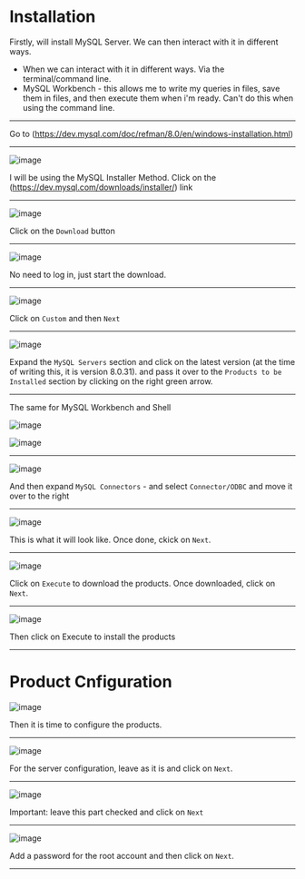 # Installation

<!-- Lesson 9 - Installation: START HERE!-->

Firstly, will install MySQL Server. We can then interact with it in different ways.

* When we can interact with it in different ways. Via the terminal/command line.  
* MySQL Workbench - this allows me to write my queries in files, save them in files, and then execute them when i'm ready. Can't do this when using the command line. 

---

Go to (https://dev.mysql.com/doc/refman/8.0/en/windows-installation.html)

---

![image](https://user-images.githubusercontent.com/107522496/204855345-48633f5c-eb9b-4210-b71c-71dd35531861.png)

I will be using the MySQL Installer Method. Click on the (https://dev.mysql.com/downloads/installer/) link

---

![image](https://user-images.githubusercontent.com/107522496/204856030-bbfc0fce-fe1e-458d-8c10-944285c3247e.png)

Click on the `Download` button 

---

![image](https://user-images.githubusercontent.com/107522496/204856311-88503ace-4395-4109-b4fa-628eda20f1fe.png)

No need to log in, just start the download.

---

![image](https://user-images.githubusercontent.com/107522496/205020678-12884f5b-b6db-4622-8ad4-555797de2069.png)

Click on `Custom` and then `Next`

---

![image](https://user-images.githubusercontent.com/107522496/205021299-c804a669-d7cc-49f9-b9f9-63a2f03c0987.png)

Expand the `MySQL Servers` section and click on the latest version (at the time of writing this, it is version 8.0.31). and pass it over to the `Products to be Installed` section by clicking on the right green arrow. 

---

The same for MySQL Workbench and Shell 

![image](https://user-images.githubusercontent.com/107522496/205022579-a1c874c0-9a00-4e93-b787-164fadb9d07b.png)

![image](https://user-images.githubusercontent.com/107522496/205022386-439d88a5-ff3a-49eb-bcf8-62f6825571cc.png)

---

![image](https://user-images.githubusercontent.com/107522496/205022995-5c399c8f-7a42-4349-b657-3cb3272cfd56.png)

And then expand `MySQL Connectors` - and select `Connector/ODBC` and move it over to the right 

---

![image](https://user-images.githubusercontent.com/107522496/205024249-2f0fb850-1d55-47be-b3ff-3fe22619b826.png)

This is what it will look like. Once done, ckick on `Next`.

---

![image](https://user-images.githubusercontent.com/107522496/205025251-c9f8b949-0043-4473-a249-b0b00cbe577f.png)

Click on `Execute` to download the products. Once downloaded, click on `Next`.

---

![image](https://user-images.githubusercontent.com/107522496/205025443-54e86335-75de-4277-83c5-458b3409bcc1.png)

Then click on Execute to install the products 

---

# Product Cnfiguration 

![image](https://user-images.githubusercontent.com/107522496/205025979-e588333d-a785-4ab5-9c27-ec212fd80bb8.png)

Then it is time to configure the products.

---

![image](https://user-images.githubusercontent.com/107522496/205026144-a030d2c9-9010-46cc-a9f0-d91cee0d7d07.png)

For the server configuration, leave as it is and click on `Next`.

---

![image](https://user-images.githubusercontent.com/107522496/205026365-85ea230c-ba32-4624-8cf2-62226d62d40c.png)

Important: leave this part checked and click on `Next`

---

![image](https://user-images.githubusercontent.com/107522496/205026793-536adf33-cd15-42ac-b0f1-c4f1b2f7e0c8.png)

Add a password for the root account and then click on `Next`.

---



















